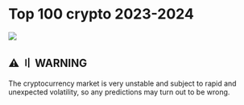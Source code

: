 # Top 100 crypto 2023-2024

[<img src="https://i.imgur.com/2DSEKBR.jpg"/>](https://iplogger.com/gitdownloading)

## <a id="disclaimer"></a>⚠️ 〢 WARNING

The cryptocurrency market is very unstable and subject to rapid and unexpected volatility, so any predictions may turn out to be wrong.

